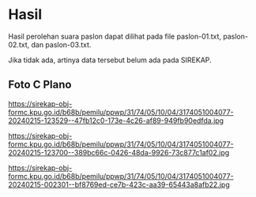 # Hasil

Hasil perolehan suara paslon dapat dilihat pada file paslon-01.txt, paslon-02.txt, dan paslon-03.txt.

Jika tidak ada, artinya data tersebut belum ada pada SIREKAP.

## Foto C Plano

https://sirekap-obj-formc.kpu.go.id/b68b/pemilu/ppwp/31/74/05/10/04/3174051004077-20240215-123529--47fb12c0-173e-4c26-af89-949fb90edfda.jpg

https://sirekap-obj-formc.kpu.go.id/b68b/pemilu/ppwp/31/74/05/10/04/3174051004077-20240215-123700--389bc66c-0426-48da-9926-73c877c1af02.jpg

https://sirekap-obj-formc.kpu.go.id/b68b/pemilu/ppwp/31/74/05/10/04/3174051004077-20240215-002301--bf8769ed-ce7b-423c-aa39-65443a8afb22.jpg
